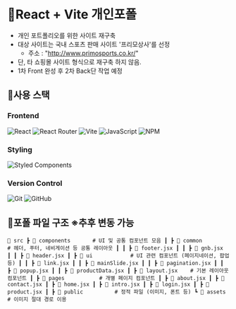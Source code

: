 # 📌React + Vite 개인포폴
- 개인 포트폴리오를 위한 사이트 재구축 
- 대상 사이트는 국내 스포츠 판매 사이트 '프리모상사'를 선정
  - 주소 : "http://www.primosports.co.kr/"
- 단, 타 쇼핑몰 사이트 형식으로 재구축 하지 않음.
- 1차 Front 완성 후 2차 Back단 작업 예정 


## 📌사용 스택 
  ### Frontend
![React](https://img.shields.io/badge/React-61DAFB?style=flat-square&logo=React&logoColor=black)
![React Router](https://img.shields.io/badge/React_Router-CA4245?style=flat-square&logo=react-router&logoColor=white)
![Vite](https://img.shields.io/badge/Vite-646CFF?style=flat-square&logo=Vite&logoColor=white)
![JavaScript](https://img.shields.io/badge/JavaScript-F7DF1E?style=flat-square&logo=javascript&logoColor=black)
![NPM](https://img.shields.io/badge/NPM-CB3837?style=flat-square&logo=npm&logoColor=white)

  ### Styling
![Styled Components](https://img.shields.io/badge/Styled_Components-DB7093?style=flat-square&logo=styled-components&logoColor=white)

  ### Version Control
![Git](https://img.shields.io/badge/Git-F05032?style=flat-square&logo=git&logoColor=white)
![GitHub](https://img.shields.io/badge/GitHub-181717?style=flat-square&logo=github&logoColor=white)


## 📌포폴 파일 구조 ※추후 변동 가능

`📂 src
 ┣ 📂 components       # UI 및 공통 컴포넌트 모음
 ┃ ┣ 📂 common        # 헤더, 푸터, 네비게이션 등 공통 레이아웃
 ┃ ┃ ┣ 📜 footer.jsx
 ┃ ┃ ┣ 📜 gnb.jsx
 ┃ ┃ ┣ 📜 header.jsx
 ┃ ┣ 📂 ui            # UI 관련 컴포넌트 (페이지네이션, 팝업 등)
 ┃ ┃ ┣ 📜 link.jsx
 ┃ ┃ ┣ 📜 mainSlide.jsx
 ┃ ┃ ┣ 📜 pagination.jsx
 ┃ ┃ ┣ 📜 popup.jsx
 ┃ ┃ ┣ 📜 productData.jsx
 ┃ ┣ 📜 layout.jsx    # 기본 레이아웃 컴포넌트
 ┃
 ┣ 📂 pages           # 개별 페이지 컴포넌트
 ┃ ┣ 📜 about.jsx
 ┃ ┣ 📜 contact.jsx
 ┃ ┣ 📜 home.jsx
 ┃ ┣ 📜 intro.jsx
 ┃ ┣ 📜 login.jsx
 ┃ ┣ 📜 product.jsx
 ┃
 ┣ 📂 public          # 정적 파일 (이미지, 폰트 등)
   ┗ 📂 assets        # 이미지 절대 경로 이용
   `